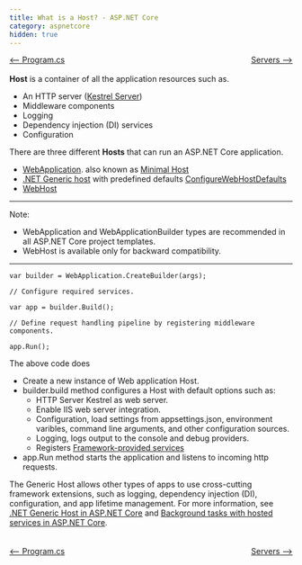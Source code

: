 ```yaml
---
title: What is a Host? - ASP.NET Core
category: aspnetcore
hidden: true
---
```

<div style="width:100%; background-color:grey;">
<div style="width:50%;float:left;text-align:left;">
<a href="/blog/aspnetcore/2024/01/02/programcs.html"><-- Program.cs</a>
</div>
<div style="width:50%;float:right;text-align:right;">
<a href="/blog/aspnetcore/2024/01/02/servers.html">Servers --></a>
</div>
</div>
<div style="height:20px;">&nbsp;</div>

**Host** is a container of all the application resources such as. 
-  An HTTP server ([Kestrel Server](https://learn.microsoft.com/en-us/aspnet/core/fundamentals/servers/kestrel?view=aspnetcore-8.0))
-  Middleware components
-  Logging
-  Dependency injection (DI) services
-  Configuration

There are three different **Hosts** that can run an ASP.NET Core application.
-  [WebApplication](https://learn.microsoft.com/en-us/aspnet/core/fundamentals/minimal-apis/webapplication?view=aspnetcore-8.0). also known as [Minimal Host](https://learn.microsoft.com/en-us/aspnet/core/migration/50-to-60?view=aspnetcore-8.0#new-hosting-model)
-  [.NET Generic host](https://learn.microsoft.com/en-us/aspnet/core/fundamentals/host/generic-host?view=aspnetcore-8.0) with predefined defaults [ConfigureWebHostDefaults](https://learn.microsoft.com/en-us/dotnet/api/microsoft.extensions.hosting.generichostbuilderextensions.configurewebhostdefaults)
-  [WebHost](https://learn.microsoft.com/en-us/aspnet/core/fundamentals/host/web-host?view=aspnetcore-8.0)


***
Note: 
-  WebApplication and WebApplicationBuilder types are recommended in all ASP.NET Core project templates.
-  WebHost is available only for backward compatibility. 
***

```
var builder = WebApplication.CreateBuilder(args);

// Configure required services.

var app = builder.Build();

// Define request handling pipeline by registering middleware components.

app.Run();
```

The above code does
-  Create a new instance of Web application Host.
-  builder.build method configures a Host with default options such as:
   -  HTTP Server Kestrel as web server.
   -  Enable IIS web server integration.
   -  Configuration, load settings from appsettings.json, environment varibles, command line arguments, and other configuration sources.
   - Logging, logs output to the console and debug providers.
   - Registers [Framework-provided services](https://learn.microsoft.com/en-us/aspnet/core/fundamentals/dependency-injection?view=aspnetcore-7.0#framework-provided-services) 
- app.Run method starts the application and listens to incoming http requests.

The Generic Host allows other types of apps to use cross-cutting framework extensions, such as logging, dependency injection (DI), configuration, and app lifetime management. For more information, see [.NET Generic Host in ASP.NET Core](https://learn.microsoft.com/en-us/aspnet/core/fundamentals/host/generic-host?view=aspnetcore-8.0) and [Background tasks with hosted services in ASP.NET Core](https://learn.microsoft.com/en-us/aspnet/core/fundamentals/host/hosted-services?view=aspnetcore-8.0).

<div style="height:20px;">&nbsp;</div>
<div style="width:100%; background-color:grey;">
<div style="width:50%;float:left;text-align:left;">
<a href="/blog/aspnetcore/2024/01/02/programcs.html"><-- Program.cs</a>
</div>
<div style="width:50%;float:right;text-align:right;">
<a href="/blog/aspnetcore/2024/01/02/servers.html">Servers --></a>
</div>
</div>